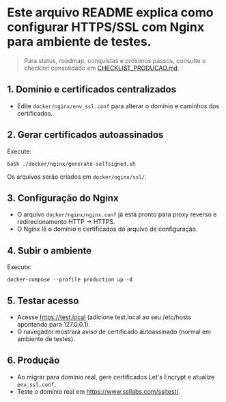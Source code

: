 # Este arquivo README explica como configurar HTTPS/SSL com Nginx para ambiente de testes.

> Para status, roadmap, conquistas e próximos passos, consulte o checklist consolidado em [CHECKLIST_PRODUCAO.md](CHECKLIST_PRODUCAO.md).

## 1. Domínio e certificados centralizados
- Edite `docker/nginx/env_ssl.conf` para alterar o domínio e caminhos dos certificados.

## 2. Gerar certificados autoassinados
Execute:

    bash ./docker/nginx/generate-selfsigned.sh

Os arquivos serão criados em `docker/nginx/ssl/`.

## 3. Configuração do Nginx
- O arquivo `docker/nginx/nginx.conf` já está pronto para proxy reverso e redirecionamento HTTP → HTTPS.
- O Nginx lê o domínio e certificados do arquivo de configuração.

## 4. Subir o ambiente
Execute:

    docker-compose --profile production up -d

## 5. Testar acesso
- Acesse https://test.local (adicione test.local ao seu /etc/hosts apontando para 127.0.0.1).
- O navegador mostrará aviso de certificado autoassinado (normal em ambiente de testes).

## 6. Produção
- Ao migrar para domínio real, gere certificados Let's Encrypt e atualize `env_ssl.conf`.
- Teste o domínio real em https://www.ssllabs.com/ssltest/.
